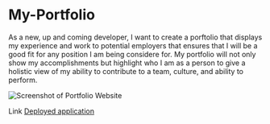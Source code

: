 # My-Portfolio
As a new, up and coming developer, I want to create a porftolio that displays my experience and work to potential employers that ensures that I will be a good fit for any position I am being considere for. My portfolio will not only show my accomplishments but highlight who I am as a person to give a holistic view of my ability to contribute to a team, culture, and ability to perform. 

<!-- need to update photo path -->
![Screenshot of Portfolio Website](assets/images/portfolio.png)  

<!-- need to update deployed application link  -->
Link [Deployed application](https://seanrashby.github.io/My-Portfolio/)